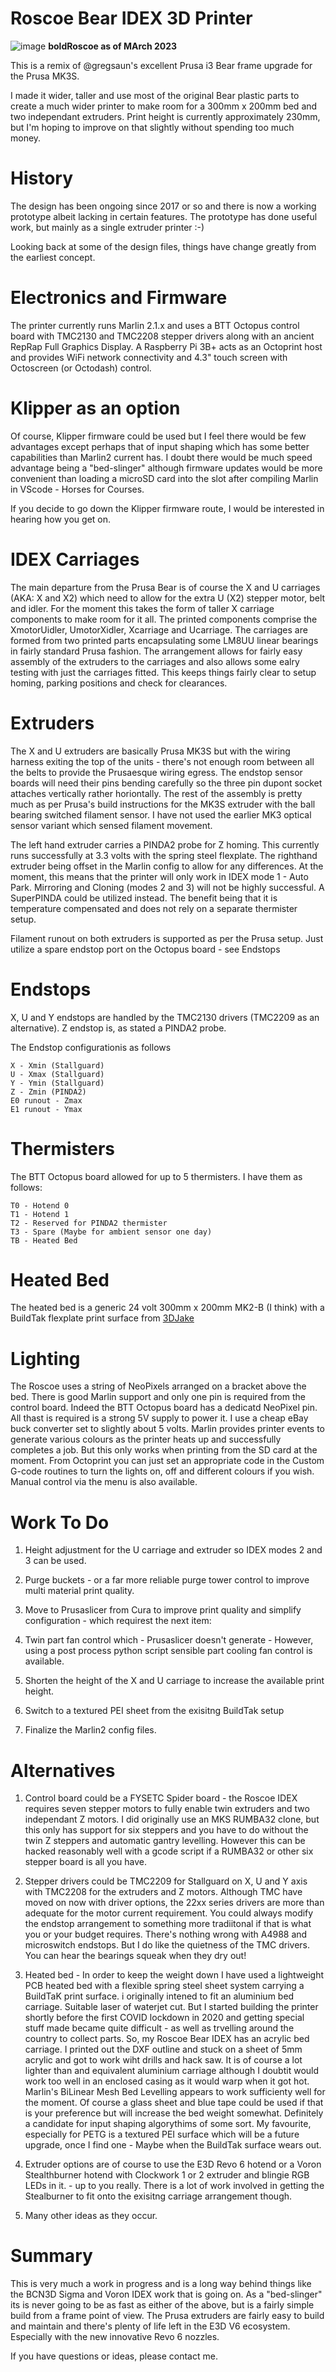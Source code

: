 # Roscoe Bear IDEX 3D Printer

![image](images/RoscoeMar23.jpeg)
**boldRoscoe as of MArch 2023**

This is a remix of @gregsaun's excellent Prusa i3 Bear frame upgrade for the Prusa MK3S.

I made it wider, taller and use most of the original Bear plastic parts to create a much wider printer to make room for a 300mm x 200mm bed and two independant extruders. Print height is currently approximately 230mm, but I'm hoping to improve on that slightly without spending too much money.


# History
The design has been ongoing since 2017 or so and there is now a working prototype albeit lacking in certain features. The prototype has done useful work, but mainly as a single extruder printer :-)

Looking back at some of the design files, things have change greatly from the earliest concept.


# Electronics and Firmware
The printer currently runs Marlin 2.1.x and uses a BTT Octopus control board with TMC2130 and TMC2208 stepper drivers along with an ancient RepRap Full Graphics Display. A Raspberry Pi 3B+ acts as an Octoprint host and provides WiFi network connectivity and 4.3" touch screen with Octoscreen (or Octodash) control.


# Klipper as an option
Of course, Klipper firmware could be used but I feel there would be few advantages except perhaps that of input shaping which has some better capabilities than Marlin2 current has. I doubt there would be much speed advantage being a "bed-slinger" although firmware updates would be more convenient than loading a microSD card into the slot after compiling Marlin in VScode - Horses for Courses.

If you decide to go down the Klipper firmware route, I would be interested in hearing how you get on.


# IDEX Carriages
The main departure from the Prusa Bear is of course the X and U carriages (AKA: X and X2) which need to allow for the extra U (X2) stepper motor, belt and idler. For the moment this takes the form of  taller X carriage components to make room for it all. The printed components comprise the XmotorUidler, UmotorXidler, Xcarriage and Ucarriage. The carriages are formed from two printed parts encapsulating some LM8UU linear bearings in fairly standard Prusa fashion. The arrangement allows for fairly easy assembly of the extruders to the carriages and also allows some ealry testing with just the carriages fitted. This keeps things fairly clear to setup homing, parking positions and check for clearances.


# Extruders
The X and U extruders are basically Prusa MK3S but with the wiring harness exiting the top of the units - there's not enough room between all the belts to provide the Prusaesque wiring egress. The endstop sensor boards will need their pins bending carefully so the three pin dupont socket attaches vertically rather horiontally. The rest of the assembly is pretty much as per Prusa's build instructions for the MK3S extruder with the ball bearing switched filament sensor. I have not used the earlier MK3 optical sensor variant which sensed filament movement.

The left hand extruder carries a PINDA2 probe for Z homing. This currently runs successfully at 3.3 volts with the spring steel flexplate. The righthand extruder being offset in the Marlin config to allow for any differences. At the moment, this means that the printer will only work in IDEX mode 1 - Auto Park. Mirroring and Cloning (modes 2 and 3) will not be highly successful. A SuperPINDA could be utilized instead. The benefit being that it is temperature compensated and does not rely on a separate thermister setup.

Filament runout on both extruders is supported as per the Prusa setup. Just utilize a spare endstop port on the Octopus board - see Endstops


# Endstops
X, U and Y endstops are handled by the TMC2130 drivers (TMC2209 as an alternative). Z endstop is, as stated a PINDA2 probe.

The Endstop configurationis as follows

    X - Xmin (Stallguard)
    U - Xmax (Stallguard)
    Y - Ymin (Stallguard)
    Z - Zmin (PINDA2)
    E0 runout - Zmax
    E1 runout - Ymax


# Thermisters
The BTT Octopus board allowed for up to 5 thermisters. I have them as follows:

    T0 - Hotend 0
    T1 - Hotend 1
    T2 - Reserved for PINDA2 thermister
    T3 - Spare (Maybe for ambient sensor one day)
    TB - Heated Bed


# Heated Bed
The heated bed is a generic 24 volt 300mm x 200mm MK2-B (I think) with a BuildTak flexplate print surface from [3DJake](https://www.3djake.uk)



# Lighting
The Roscoe uses a string of NeoPixels arranged on a bracket above the bed. There is good Marlin support and only one pin is required from the control board. Indeed the BTT Octopus board has a dedicatd NeoPixel pin. All thast is required is a strong 5V supply to power it. I use a cheap eBay buck converter set to slightly about 5 volts. Marlin provides printer events to generate various colours as the printer heats up and successfully completes a job. But this only works when printing from the SD card at the moment. From Octoprint you can just set an appropriate code in the Custom G-code routines to turn the lights on, off and different colours if you wish. Manual control via the menu is also available.


# Work To Do
1. Height adjustment for the U carriage and extruder so IDEX modes 2 and 3 can be used.

2. Purge buckets - or a far more reliable purge tower control to improve multi material print quality.

3. Move to Prusaslicer from Cura to improve print quality and simplify configuration - which requirest the next item:

4. Twin part fan control which - Prusaslicer doesn't generate - However, using a post process python script sensible part cooling fan control is available. 

5. Shorten the height of the X and U carriage to increase the available print height.

6. Switch to a textured PEI sheet from the exisitng BuildTak setup

7. Finalize the Marlin2 config files.


# Alternatives
1. Control board could be a FYSETC Spider board - the Roscoe IDEX requires seven stepper motors to fully enable twin extruders and two independant Z motors. I did originally use an MKS RUMBA32 clone, but this only has support for six steppers and you have to do without the twin Z steppers and automatic gantry levelling. However this can be hacked reasonably well with a gcode script if a RUMBA32 or other six stepper board is all you have.

2. Stepper drivers could be TMC2209 for Stallguard on X, U and Y axis with TMC2208 for the extruders and Z motors. Although TMC have moved on now with driver options, the 22xx series drivers are more than adequate for the motor current requirement. You could always modify the endstop arrangement to something more tradiitonal if that is what you or your budget requires. There's nothing wrong with A4988 and microswitch endstops. But I do like the quietness of the TMC drivers. You can hear the bearings squeak when they dry out!

3. Heated bed - In order to keep the weight down I have used a lightweight PCB heated bed with a flexible spring steel sheet system carrying a BuildTaK print surface. i originally intened to fit an aluminium bed carriage. Suitable laser of waterjet cut. But I started building the printer shortly before the first COVID lockdown in 2020 and getting special stuff made became quite difficult - as well as trvelling around the country to collect parts. So, my Roscoe Bear IDEX has an acrylic bed carriage. I printed out the DXF outline and stuck on a sheet of 5mm acrylic and got to work wiht drills and hack saw. It is of course a lot lighter than and equivalent aluminium carriage although I doubtit would work too well in an enclosed casing as it would warp when it got hot. Marlin's BiLinear Mesh Bed Levelling appears to work sufficienty well for the moment. Of course a glass sheet and blue tape could be used if that is your preference but will increase the bed weight somewhat. Definitely a candidate for input shaping algorythims of some sort. My favourite, especially for PETG is a textured PEI surface which will be a future upgrade, once I find one - Maybe when the BuildTak surface wears out.

4. Extruder options are of course to use the E3D Revo 6 hotend or a Voron Stealthburner hotend with Clockwork 1 or 2 extruder and blingie RGB LEDs in it. - up to you really. There is a lot of work involved in getting the Stealburner to fit onto the exisitng carriage arrangement though.

5. Many other ideas as they occur.

# Summary 
This is very much a work in progress and is a long way behind things like the BCN3D Sigma and Voron IDEX work that is going on. As a "bed-slinger" its is never going to be as fast as either of the above, but is a fairly simple build from a frame point of view. The Prusa extruders are fairly easy to build and maintain and there's plenty of life left in the E3D V6 ecosystem. Especially with the new innovative Revo 6 nozzles.

If you have questions or ideas, please contact me.

